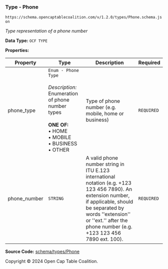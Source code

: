 ### Type - Phone

`https://schema.opencaptablecoalition.com/v/1.2.0/types/Phone.schema.json`

_Type representation of a phone number_

**Data Type:** `OCF TYPE`

**Properties:**

| Property     | Type                                                                                                                                                                          | Description                                                                                                                                                                                                                                    | Required   |
| ------------ | ----------------------------------------------------------------------------------------------------------------------------------------------------------------------------- | ---------------------------------------------------------------------------------------------------------------------------------------------------------------------------------------------------------------------------------------------- | ---------- |
| phone_type   | `Enum - Phone Type`</br></br>_Description:_ Enumeration of phone number types</br></br>**ONE OF:** </br>&bull; HOME </br>&bull; MOBILE </br>&bull; BUSINESS </br>&bull; OTHER | Type of phone number (e.g. mobile, home or business)                                                                                                                                                                                           | `REQUIRED` |
| phone_number | `STRING`                                                                                                                                                                      | A valid phone number string in ITU E.123 international notation (e.g. +123 123 456 7890). An extension number, if applicable, should be separated by words ''extension'' or ''ext.'' after the phone number (e.g. +123 123 456 7890 ext. 100). | `REQUIRED` |

**Source Code:** [schema/types/Phone](../../../../schema/types/Phone.schema.json)

Copyright © 2024 Open Cap Table Coalition.
